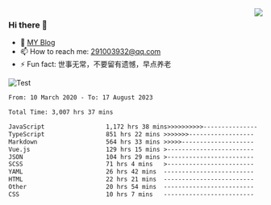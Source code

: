 <img align='right' src='https://github-readme-stats.vercel.app/api?username=niaogege&show_icons=true&theme=radical'/>

### Hi there 👋

- 🌱 [MY Blog](https://bythewayer.com/)
- 📫 How to reach me: 291003932@qq.com
- ⚡ Fun fact:  世事无常，不要留有遗憾，早点养老

![Test](https://github-readme-stats.vercel.app/api/top-langs/?username=niaogege&layout=compact)

<!--START_SECTION:waka-->

```txt
From: 10 March 2020 - To: 17 August 2023

Total Time: 3,007 hrs 37 mins

JavaScript                 1,172 hrs 38 mins>>>>>>>>>>---------------   38.99 %
TypeScript                 851 hrs 22 mins >>>>>>>------------------   28.31 %
Markdown                   564 hrs 33 mins >>>>>--------------------   18.77 %
Vue.js                     129 hrs 15 mins >------------------------   04.30 %
JSON                       104 hrs 29 mins >------------------------   03.47 %
SCSS                       71 hrs 4 mins   >------------------------   02.36 %
YAML                       26 hrs 42 mins  -------------------------   00.89 %
HTML                       22 hrs 21 mins  -------------------------   00.74 %
Other                      20 hrs 54 mins  -------------------------   00.70 %
CSS                        10 hrs 7 mins   -------------------------   00.34 %
```

<!--END_SECTION:waka-->
